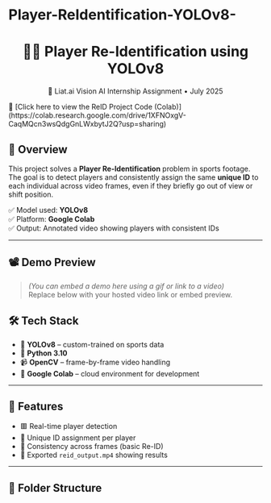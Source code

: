 # Player-ReIdentification-YOLOv8-

<h1 align="center">🏃‍♀️ Player Re-Identification using YOLOv8</h1>
<p align="center">
  🚀 Liat.ai Vision AI Internship Assignment • July 2025
</p>
🔗 [Click here to view the ReID Project Code (Colab)](https://colab.research.google.com/drive/1XFNOxgV-CaqMQcn3wsQdgGnLWxbytJ2Q?usp=sharing)

## 📌 Overview

This project solves a **Player Re-Identification** problem in sports footage.  
The goal is to detect players and consistently assign the same **unique ID** to each individual across video frames, even if they briefly go out of view or shift position.

✅ Model used: **YOLOv8**  
✅ Platform: **Google Colab**  
✅ Output: Annotated video showing players with consistent IDs

---

## 📽️ Demo Preview

> *(You can embed a demo here using a gif or link to a video)*  
> Replace below with your hosted video link or embed preview.


## 🛠️ Tech Stack

- 🧠 **YOLOv8** – custom-trained on sports data
- 🐍 **Python 3.10**
- 📹 **OpenCV** – frame-by-frame video handling
- 🧪 **Google Colab** – cloud environment for development

---

## 🧃 Features

- 🟥 Real-time player detection
- 🔢 Unique ID assignment per player
- 🔁 Consistency across frames (basic Re-ID)
- 🎥 Exported `reid_output.mp4` showing results

---

## 📂 Folder Structure

